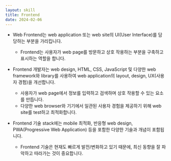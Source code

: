 ```yaml
---
layout: skill
title: Frontend
date: 2024-02-06
---
```



- Web Frontend는 web application 또는 web site의 UI(User Interface)를 담당하는 부분을 가리킵니다.
    - Frontend는 사용자가 web page를 방문하고 상호 작용하는 부분을 구축하고 표시하는 역할을 합니다.

- Frontend 개발자는 web design, HTML, CSS, JavaScript 및 다양한 web framework와 library를 사용하여 web application의 layout, design, UX(사용자 경험)을 개선합니다.
    - 사용자가 web page에서 정보를 입력하고 검색하며 상호 작용할 수 있는 요소를 만듭니다.
    - 다양한 web browser와 기기에서 일관된 사용자 경험을 제공하기 위해 web site를 test하고 최적화합니다.

- Frontend 기술 stack에는 mobile 최적화, 반응형 web design, PWA(Progressive Web Application) 등을 포함한 다양한 기술과 개념이 포함됩니다.
    - Frontend 기술은 현재도 빠르게 발전/변화하고 있기 때문에, 최신 동향을 잘 파악하고 따라가는 것이 중요합니다.
